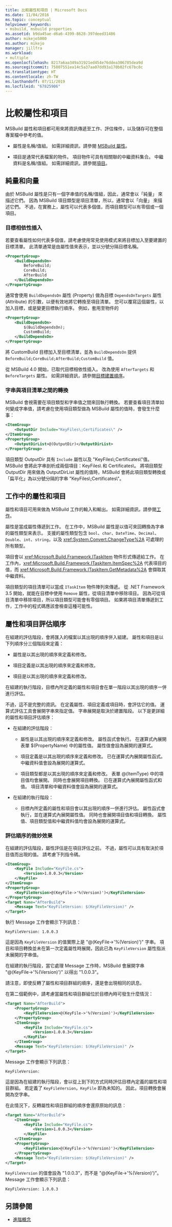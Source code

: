 ```yaml
---
title: 比較屬性和項目 | Microsoft Docs
ms.date: 11/04/2016
ms.topic: conceptual
helpviewer_keywords:
- msbuild, msbuild properties
ms.assetid: b9da45ae-d6a6-4399-8628-397deed31486
author: mikejo5000
ms.author: mikejo
manager: jillfra
ms.workload:
- multiple
ms.openlocfilehash: 8217a6aa349a31921ed454e76ddea306785dea9d
ms.sourcegitcommit: 75807551ea14c5a37aa07dd93a170b02fc67bc8c
ms.translationtype: HT
ms.contentlocale: zh-TW
ms.lasthandoff: 07/11/2019
ms.locfileid: "67825906"
---
```

# <a name="compare-properties-and-items"></a>比較屬性和項目
MSBuild 屬性和項目都可用來將資訊傳遞至工作、評估條件，以及儲存可在整個專案檔中參考的值。

- 屬性是名稱/值組。 如需詳細資訊，請參閱 [MSBuild 屬性](../msbuild/msbuild-properties.md)。

- 項目是通常代表檔案的物件。 項目物件可具有相關聯的中繼資料集合。 中繼資料是名稱/值組。 如需詳細資訊，請參閱[項目](../msbuild/msbuild-items.md)。

## <a name="scalars-and-vectors"></a>純量和向量
由於 MSBuild 屬性是只有一個字串值的名稱/值組，因此，通常會以「純量」  來描述它們。 因為 MSBuild 項目類型是項目清單，所以，通常會以「向量」  來描述它們。 不過，在實務上，屬性可以代表多個值，而項目類型可以有零個或一個項目。

### <a name="target-dependency-injection"></a>目標相依性插入
若要查看屬性如何代表多個值，請考慮使用常見使用模式來將目標加入至要建置的目標清單。 此清單通常是由屬性值來表示，並以分號分隔目標名稱。

```xml
<PropertyGroup>
    <BuildDependsOn>
        BeforeBuild;
        CoreBuild;
        AfterBuild
    </BuildDependsOn>
</PropertyGroup>
```

通常會使用 `BuildDependsOn` 屬性 (Property) 做為目標 `DependsOnTargets` 屬性 (Attribute) 的引數，以便有效地將它轉換至項目清單。 您可以覆寫這個屬性，以加入目標，或是變更目標執行順序。 例如，套用至物件的

```xml
<PropertyGroup>
    <BuildDependsOn>
        $(BuildDependsOn);
        CustomBuild;
    </BuildDependsOn>
</PropertyGroup>
```

將 CustomBuild 目標加入至目標清單，並為 `BuildDependsOn` 提供`BeforeBuild;CoreBuild;AfterBuild;CustomBuild` 值。

從 MSBuild 4.0 開始，已取代目標相依性插入。 改為使用 `AfterTargets` 和 `BeforeTargets` 屬性。 如需詳細資訊，請參閱[目標建置順序](../msbuild/target-build-order.md)。

### <a name="conversions-between-strings-and-item-lists"></a>字串與項目清單之間的轉換
MSBuild 會視需要在項目類型和字串值之間來回執行轉換。 若要查看項目清單如何變成字串值，請考慮在使用項目類型做為 MSBuild 屬性的值時，會發生什麼事：

```xml
<ItemGroup>
    <OutputDir Include="KeyFiles\;Certificates\" />
</ItemGroup>
<PropertyGroup>
    <OutputDirList>@(OutputDir)</OutputDirList>
</PropertyGroup>
```

項目類型 OutputDir 具有 `Include` 屬性以及 "KeyFiles\\;Certificates\\"值。 MSBuild 會將此字串剖析成兩個項目：KeyFiles\ 和 Certificates\\。 將項目類型 OutputDir 用來做為 OutputDirList 屬性的值時，MSBuild 會將此項目類型轉換或「扁平化」為以分號分隔的字串 "KeyFiles\\;Certificates\\"。

## <a name="properties-and-items-in-tasks"></a>工作中的屬性和項目
屬性和項目可用來做為 MSBuild 工作的輸入和輸出。 如需詳細資訊，請參閱[工作](../msbuild/msbuild-tasks.md)。

屬性是當成屬性傳遞到工作。 在工作中，MSBuild 屬性是以值可來回轉換為字串的屬性類型來表示。 支援的屬性類型包含 `bool`、`char`、`DateTime`、`Decimal`、`Double`、`int`、`string`，以及 <xref:System.Convert.ChangeType%2A> 可處理的所有類型。

項目會以 <xref:Microsoft.Build.Framework.ITaskItem> 物件形式傳遞給工作。 在工作內，<xref:Microsoft.Build.Framework.ITaskItem.ItemSpec%2A> 代表項目的值，而 <xref:Microsoft.Build.Framework.ITaskItem.GetMetadata%2A> 會擷取其中繼資料。

項目類型的項目清單可以當成 `ITaskItem` 物件陣列來傳遞。 從 .NET Framework 3.5 開始，就能在目標中使用 `Remove` 屬性，從項目清單中移除項目。 因為可從項目清單中移除項目，所以項目類型可能會有零個項目。 如果將項目清單傳遞到工作，工作中的程式碼應該會檢查這種可能性。

## <a name="property-and-item-evaluation-order"></a>屬性和項目評估順序
在組建的評估階段，會將匯入的檔案以其出現的順序併入組建。 屬性和項目是以下列順序分三個階段來定義：

- 屬性是以其出現的順序來定義和修改。

- 項目定義是以其出現的順序來定義和修改。

- 項目是以其出現的順序來定義和修改。

在組建的執行階段，目標內所定義的屬性和項目會在單一階段以其出現的順序一併進行評估。

不過，這不是完整的資訊。 在定義屬性、項目定義或項目時，會評估它的值。 運算式評估工具會展開字串來指定值。 字串展開是取決於建置階段。 以下是更詳細的屬性和項目評估順序：

- 在組建的評估階段：

  - 屬性是以其出現的順序來定義和修改。 屬性函式會執行。 在運算式內展開表單 $(PropertyName) 中的屬性值。 屬性值會設為展開的運算式。

  - 項目定義是以其出現的順序來定義和修改。 已在運算式內展開屬性函式。 中繼資料值會設為展開的運算式。

  - 項目類型都是以其出現的順序來定義和修改。 表單 @(ItemType) 中的項目值均會展開。 同時也會展開項目轉換。 已在運算式內展開屬性函式和值。 項目清單和中繼資料值會設為展開的運算式。

- 在組建的執行階段：

  - 目標內所定義的屬性和項目會以其出現的順序一併進行評估。 屬性函式會執行，並在運算式內展開屬性值。 同時也會展開項目值和項目轉換。 屬性值、項目類型值和中繼資料值均會設為展開的運算式。

### <a name="subtle-effects-of-the-evaluation-order"></a>評估順序的微妙效果
在組建的評估階段，屬性評估是在項目評估之前。 不過，屬性可以具有取決於項目值而出現的值。 請考慮下列指令碼。

```xml
<ItemGroup>
    <KeyFile Include="KeyFile.cs">
        <Version>1.0.0.3</Version>
    </KeyFile>
</ItemGroup>
<PropertyGroup>
    <KeyFileVersion>@(KeyFile->'%(Version)')</KeyFileVersion>
</PropertyGroup>
<Target Name="AfterBuild">
    <Message Text="KeyFileVersion: $(KeyFileVersion)" />
</Target>
```

執行 Message 工作會顯示下列訊息：

```
KeyFileVersion: 1.0.0.3
```

這是因為 `KeyFileVersion` 的值實際上是 "\@(KeyFile->'%(Version)')" 字串。 項目和項目轉換並未在第一次定義屬性時展開，因此已為 `KeyFileVersion` 屬性指派未展開的字串值。

在組建的執行階段，當它處理 Message 工作時，MSBuild 會展開字串 "\@(KeyFile->'%(Version)')" 以得出 "1.0.0.3"。

請注意，即使反轉了屬性和項目群組的順序，還是會出現相同的訊息。

在第二個範例中，請考慮當屬性和項目群組位於目標內時可發生什麼情況：

```xml
<Target Name="AfterBuild">
    <PropertyGroup>
        <KeyFileVersion>@(KeyFile->'%(Version)')</KeyFileVersion>
    </PropertyGroup>
    <ItemGroup>
        <KeyFile Include="KeyFile.cs">
            <Version>1.0.0.3</Version>
        </KeyFile>
    </ItemGroup>
    <Message Text="KeyFileVersion: $(KeyFileVersion)" />
</Target>
```

Message 工作會顯示下列訊息：

```
KeyFileVersion:
```

這是因為在組建的執行階段，會以從上到下的方式同時評估目標內定義的屬性和項目群組。 若定義了 `KeyFileVersion`，`KeyFile` 即為未知的。 因此，項目轉換會展開為空字串。

在此情況下，反轉屬性和項目群組的順序會還原原始的訊息：

```xml
<Target Name="AfterBuild">
    <ItemGroup>
        <KeyFile Include="KeyFile.cs">
            <Version>1.0.0.3</Version>
        </KeyFile>
    </ItemGroup>
    <PropertyGroup>
        <KeyFileVersion>@(KeyFile->'%(Version)')</KeyFileVersion>
    </PropertyGroup>
    <Message Text="KeyFileVersion: $(KeyFileVersion)" />
</Target>
```

`KeyFileVersion` 的值會設為 "1.0.0.3"，而不是 "\@(KeyFile->'%(Version)')"。 Message 工作會顯示下列訊息：

```
KeyFileVersion: 1.0.0.3
```

## <a name="see-also"></a>另請參閱
- [進階概念](../msbuild/msbuild-advanced-concepts.md)
